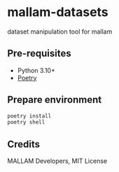 # mallam-datasets

dataset manipulation tool for mallam

## Pre-requisites

* Python 3.10+
* [Poetry](https://python-poetry.org/docs/#installation)

## Prepare environment

```bash
poetry install
poetry shell
```

## Credits

MALLAM Developers, MIT License
